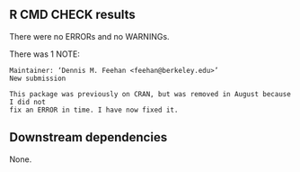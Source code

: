 
## R CMD CHECK results

There were no ERRORs and no WARNINGs.

There was 1 NOTE:

    Maintainer: ‘Dennis M. Feehan <feehan@berkeley.edu>’
    New submission
    
    This package was previously on CRAN, but was removed in August because I did not
    fix an ERROR in time. I have now fixed it.


## Downstream dependencies

None.



